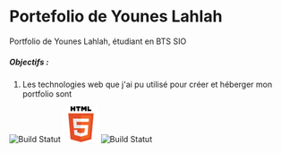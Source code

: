 # Portefolio de Younes Lahlah
Portfolio de Younes Lahlah, étudiant en BTS SIO
##### Objectifs : 
1. Les technologies web que j'ai pu utilisé pour créer et héberger mon portfolio sont 

![Build Statut](https://github.com/YounesLahlah/youneslahlah.portfolio.io/blob/main/NetBeans%20(Personnalis%C3%A9).png)  ![Build Statut](https://github.com/YounesLahlah/youneslahlah.portfolio.io/blob/main/html5%20(Personnalis%C3%A9)%20(Personnalis%C3%A9).png) ![Build Statut](https://github.com/YounesLahlah/youneslahlah.portfolio.io/blob/main/css3%20(Personnalis%C3%A9).png)
